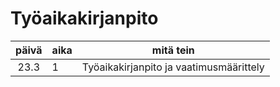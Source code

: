 # Työaikakirjanpito

|  päivä  | aika | mitä tein                                             |
| :-----: | --   | ------------------------------------------------------|
| 23.3    | 1    |  Työaikakirjanpito ja vaatimusmäärittely              |

